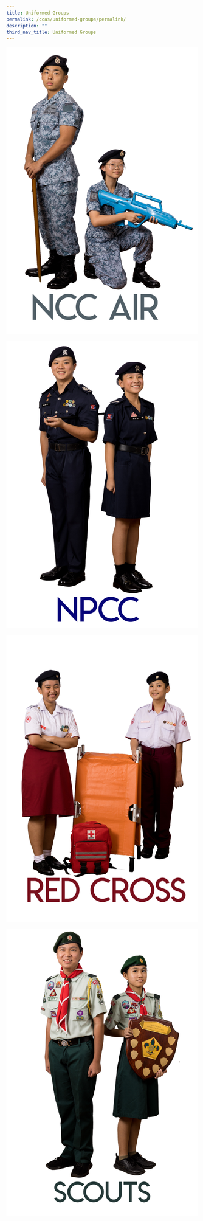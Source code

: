 ```yaml
---
title: Uniformed Groups
permalink: /ccas/uniformed-groups/permalink/
description: ""
third_nav_title: Uniformed Groups
---
```

<a href="/ccas/Uniformed-Groups/ncc-air/"><img src="/images/2023%20CCA_Concept/20230830_160357_for%20website.png"></a>

<a href="/ccas/Uniformed-Groups/npcc/"><img src="/images/2023%20CCA_Concept/20230830_161331_for%20website.png"></a>

<a href="/ccas/Uniformed-Groups/red-cross/"><img src="/images/2023%20CCA_Concept/20230830_163548_for%20website.png"></a>

<a href="/ccas/Uniformed-Groups/scouts/"><img src="/images/2023%20CCA_Concept/20230830_165312_for%20website.png"></a>